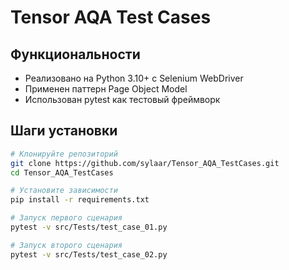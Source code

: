 # Tensor AQA Test Cases

## Функциональности
- Реализовано на Python 3.10+ с Selenium WebDriver
- Применен паттерн Page Object Model
- Использован pytest как тестовый фреймворк

## Шаги установки

```bash
# Клонируйте репозиторий
git clone https://github.com/sylaar/Tensor_AQA_TestCases.git
cd Tensor_AQA_TestCases

# Установите зависимости
pip install -r requirements.txt

# Запуск первого сценария
pytest -v src/Tests/test_case_01.py

# Запуск второго сценария
pytest -v src/Tests/test_case_02.py
